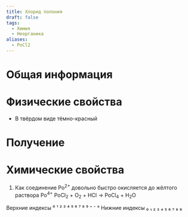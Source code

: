 ```yaml
---
title: Хлорид полония
draft: false
tags:
  - Химия
  - Неорганика
aliases:
  - PoCl2
---
```

# Общая информация
# Физические свойства
- В твёрдом виде тёмно-красный 
# Получение
# Химические свойства
1. Как соединение Po<sup>2+</sup> довольно быстро окисляется до жёлтого раствора Po<sup>4+</sup>
														PoCl<sub>2</sub> + O<sub>2</sub> + HCl → PoCl<sub>4</sub> + H<sub>2</sub>O

Верхние индексы ⁰ ¹ ² ³ ⁴ ⁵ ⁶ ⁷ ⁸ ⁹ ⁺ ⁻ °
Нижние индексы ₀ ₁ ₂ ₃ ₄ ₅ ₆ ₇ ₈ ₉ 